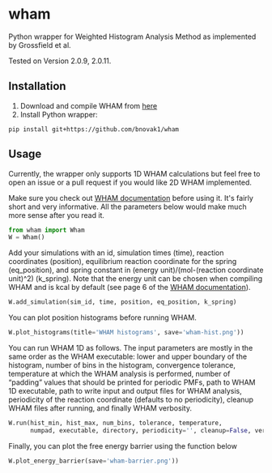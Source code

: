 # wham
Python wrapper for Weighted Histogram Analysis Method as implemented by Grossfield et al.

Tested on Version 2.0.9, 2.0.11.

## Installation
1. Download and compile WHAM from [here](http://membrane.urmc.rochester.edu/?page_id=126)
2. Install Python wrapper:

```
pip install git+https://github.com/bnovak1/wham
```

## Usage
Currently, the wrapper only supports 1D WHAM calculations but feel free to open an issue or a pull
request if you would like 2D WHAM implemented.

Make sure you check out
[WHAM documentation](http://membrane.urmc.rochester.edu/sites/default/files/wham/doc.pdf) before
using it. It's fairly short and very informative. All the parameters below would make much more
sense after you read it.

```python
from wham import Wham
W = Wham()
```

Add your simulations with an id, simulation times (time), reaction coordinates (position), equilibrium reaction coordinate for the spring (eq_position), and spring constant in (energy unit)/(mol-(reaction coordinate unit)^2) (k_spring). Note that the energy unit can be chosen when compiling WHAM and is kcal by default (see page 6 of the [WHAM documentation](http://membrane.urmc.rochester.edu/sites/default/files/wham/doc.pdf)).

```python
W.add_simulation(sim_id, time, position, eq_position, k_spring)
```

You can plot position histograms before running WHAM.

```python
W.plot_histograms(title='WHAM histograms', save='wham-hist.png'))
````

You can run WHAM 1D as follows. The input parameters are mostly in the same order as the WHAM executable: lower and upper boundary of the histogram, number of bins in the histogram, convergence tolerance, temperature at which the WHAM analysis is performed, number of “padding” values that should be printed for periodic PMFs, path to WHAM 1D executable, path to write input and output files for WHAM analysis, periodicity of the reaction coordinate (defaults to no periodicity), cleanup WHAM files after running, and finally WHAM verbosity.

```python
W.run(hist_min, hist_max, num_bins, tolerance, temperature,
      numpad, executable, directory, periodicity='', cleanup=False, verbose=True)
```

Finally, you can plot the free energy barrier using the function below

```python
W.plot_energy_barrier(save='wham-barrier.png'))
```
